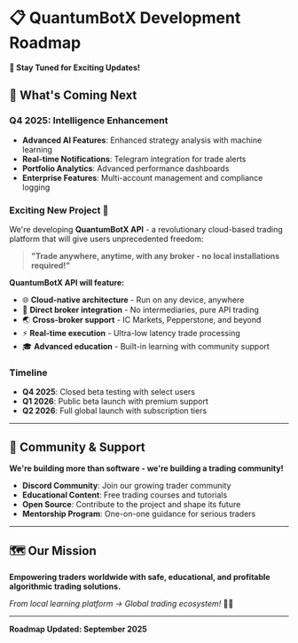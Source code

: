 # 📋 QuantumBotX Development Roadmap

**👀 Stay Tuned for Exciting Updates!**

## 🎯 **What's Coming Next**

### **Q4 2025: Intelligence Enhancement**
- **Advanced AI Features**: Enhanced strategy analysis with machine learning
- **Real-time Notifications**: Telegram integration for trade alerts
- **Portfolio Analytics**: Advanced performance dashboards
- **Enterprise Features**: Multi-account management and compliance logging

### **Exciting New Project** 🚀
We're developing **QuantumBotX API** - a revolutionary cloud-based trading platform that will give users unprecedented freedom:

> **"Trade anywhere, anytime, with any broker - no local installations required!"**

**QuantumBotX API will feature:**
- 🌐 **Cloud-native architecture** - Run on any device, anywhere
- 🔄 **Direct broker integration** - No intermediaries, pure API trading
- 🌏 **Cross-broker support** - IC Markets, Pepperstone, and beyond
- ⚡ **Real-time execution** - Ultra-low latency trade processing
- 🎓 **Advanced education** - Built-in learning with community support

### **Timeline**
- **Q4 2025**: Closed beta testing with select users
- **Q1 2026**: Public beta launch with premium support
- **Q2 2026**: Full global launch with subscription tiers

---

## 🤝 **Community & Support**

**We're building more than software - we're building a trading community!**

- **Discord Community**: Join our growing trader community
- **Educational Content**: Free trading courses and tutorials
- **Open Source**: Contribute to the project and shape its future
- **Mentorship Program**: One-on-one guidance for serious traders

---

## 🗺️ **Our Mission**

**Empowering traders worldwide with safe, educational, and profitable algorithmic trading solutions.**

*From local learning platform → Global trading ecosystem!* 🚀💫

---

**Roadmap Updated: September 2025**
</content>
